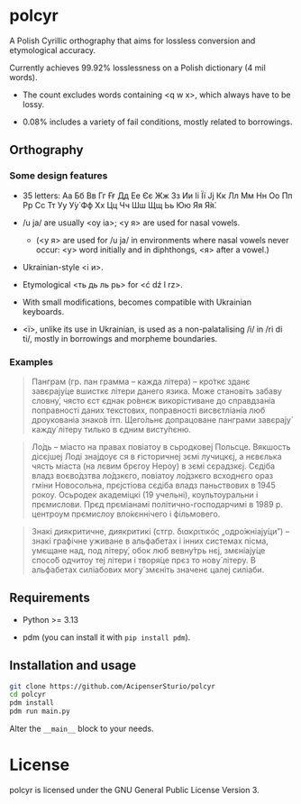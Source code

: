 # polcyr

A Polish Cyrillic orthography that aims for lossless conversion and etymological accuracy.

Currently achieves 99.92% losslessness on a Polish dictionary (4 mil words).

* The count excludes words containing \<q w x>, which always have to be lossy.

* 0.08% includes a variety of fail conditions, mostly related to borrowings.

## Orthography

### Some design features

* 35 letters: Аа Бб Вв Гг Ғғ Дд Ее Єє Жж Зз Ии Іі Її Јј Кк Лл Мм Нн Оо Пп Рр Сс Тт Уу У́у́ Фф Хх Цц Чч Шш Щщ Ьь Юю Яя Я́я́.

* /u ja/ are usually <оу іа>; <у я> are used for nasal vowels.

  * (<у я> are used for /u ja/ in environments where nasal vowels never occur: <у> word initially and in diphthongs, <я> after a vowel.)

* Ukrainian-style <і и>.

* Etymological <ть дь ль рь> for <ć dź l rz>.

* With small modifications, becomes compatible with Ukrainian keyboards.

* <ї>, unlike its use in Ukrainian, is used as a non-palatalising /i/ in /ri di ti/, mostly in borrowings and morpheme boundaries.

### Examples

> Панграм (гр. пан грамма – кажда літера) – кро́ткє зданє завєрају́це вшисткє літери данего язика. Може становіть забаву словну́, чясто єст єднак ро́внєж викорістиване до справдзаніа поправності даних текстових, поправності висвєтліаніа люб дроукованіа знако́в ітп. Щего́льнє допрацоване панграми завєрају́ кажду́ літеру тилько в єдним висту́пєню.

> Ло́дь – міасто на правах повіатоу в сьродковеј Польсце. Вякшость дісєјшеј Лоді знајдоує ся в ғісторичнеј зємі лучицкєј, а нєвєлька чясть міаста (на лєвим брєгоу Нероу) в зємі сєрадзкєј. Сєдіба владз воєво́дзтва ло́дзкєго, повіатоу ло́дзкєго всходнєго ораз гміни Новосольна, прєјстіова сєдіба владз паньствових в 1945 рокоу. Осьродек академіцкі (19 учельні), коультоуральни і прємислови. Прєд прєміанамі політично-господарчимі в 1989 р. центроум прємислоу вло́кєннічего і фільмовего.

> Знакі диякритичне, диякритикі (стгр. διακριτικός „одро́жніају́ци”) – знакі графічне уживане в альфабетах і інних системах пісма, умєщане над, под літеру́, обок люб вевну́трь нєј, змєніају́це спосо́б одчитоу теј літери і творя́це прєз то нову́ літеру. В альфабетах силіабових могу́ змєніть значенє цалеј силіаби.

## Requirements

* Python >= 3.13

* pdm (you can install it with `pip install pdm`).

## Installation and usage

```bash
git clone https://github.com/AcipenserSturio/polcyr
cd polcyr
pdm install
pdm run main.py
```

Alter the `__main__` block to your needs.

# License

polcyr is licensed under the GNU General Public License Version 3.
